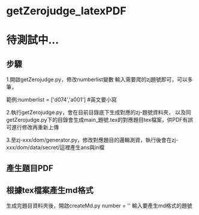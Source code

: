 # getZerojudge_latexPDF
# 待測試中...
## 步驟
1.開啟getZerojudge.py，修改numberlist變數
  輸入需要爬的zj題號即可，可以多筆，
  
   範例:numberlist = ['d074','a001'] #英文要小寫
  
  
2.執行getZerojudge.py，會在目前目錄底下生成對應的zj-題號資料夾，
以及同getZerojudge.py下的目錄會生成main_題號.tex的對應題目tex檔案，供PDF有誤可進行修改再重新上傳

3.至zj-xxx/dom/generator.py，修改對應題目的邏輯測資，執行後會在zj-xxx/dom/data/secret/這裡產生ans與in檔


## 產生題目PDF

## 根據tex檔案產生md格式
  生成完題目資料夾後，開啟createMd.py
  number = '' 輸入要產生md格式的題號
  